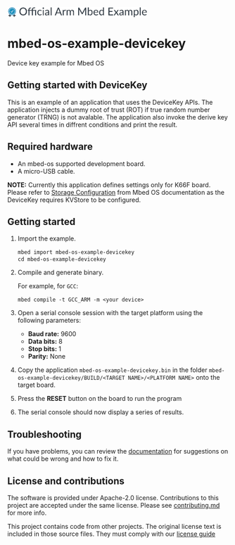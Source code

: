 ![](./resources/official_armmbed_example_badge.png)
# mbed-os-example-devicekey

Device key example for Mbed OS

## Getting started with DeviceKey ##

This is an example of an application that uses the DeviceKey APIs. 
The application injects a dummy root of trust (ROT) if true random number generator (TRNG) is not avalable. The application also invoke the derive key API several times in diffrent conditions and print the result. 

## Required hardware
* An mbed-os supported development board.
* A micro-USB cable.

**NOTE:** Currently this application defines settings only for K66F board. Please refer to [Storage Configuration](https://os.mbed.com/docs/mbed-os/latest/reference/storage.html) from Mbed OS documentation as the DeviceKey requires KVStore to be configured.

##  Getting started ##

 1. Import the example.

    ```
    mbed import mbed-os-example-devicekey
    cd mbed-os-example-devicekey
    ```

 2. Compile and generate binary.

    For example, for `GCC`:

    ```
    mbed compile -t GCC_ARM -m <your device>
    ```
   
 3. Open a serial console session with the target platform using the following parameters:

    * **Baud rate:** 9600
    * **Data bits:** 8
    * **Stop bits:** 1
    * **Parity:** None

 5. Copy the application `mbed-os-example-devicekey.bin` in the folder `mbed-os-example-devicekey/BUILD/<TARGET NAME>/<PLATFORM NAME>` onto the target board.

 6. Press the **RESET** button on the board to run the program

 7. The serial console should now display a series of results. 

## Troubleshooting

If you have problems, you can review the [documentation](https://os.mbed.com/docs/latest/tutorials/debugging.html) for suggestions on what could be wrong and how to fix it.

## License and contributions

The software is provided under Apache-2.0 license. Contributions to this project are accepted under the same license. Please see [contributing.md](./CONTRIBUTING.md) for more info.

This project contains code from other projects. The original license text is included in those source files. They must comply with our [license guide](https://os.mbed.com/docs/mbed-os/v6.2/contributing/license.html)


